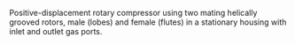 Positive-displacement rotary compressor using two mating helically grooved rotors, male (lobes) and female (flutes) in a stationary housing with inlet and outlet gas ports.